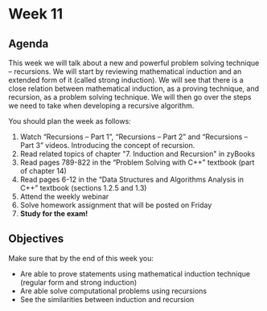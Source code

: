 # Week 11

## Agenda

This week we will talk about a new and powerful problem solving technique – recursions. We will start by reviewing mathematical induction and an extended form of it (called strong induction). We will see that there is a close relation between mathematical induction, as a proving technique, and recursion, as a problem solving technique. We will then go over the steps we need to take when developing a recursive algorithm.

You should plan the week as follows:

1. Watch “Recursions – Part 1”, “Recursions – Part 2” and “Recursions – Part 3” videos. Introducing the concept of recursion.
2. Read related topics of chapter "7. Induction and Recursion" in zyBooks
3. Read pages 789-822 in the “Problem Solving with C++” textbook (part of chapter 14)
4. Read pages 6-12 in the “Data Structures and Algorithms Analysis in C++” textbook (sections 1.2.5 and 1.3)
5. Attend the weekly webinar
6. Solve homework assignment that will be posted on Friday
7. **Study for the exam!**

## Objectives

Make sure that by the end of this week you:

* Are able to prove statements using mathematical induction technique (regular form and strong induction)
* Are able solve computational problems using recursions
* See the similarities between induction and recursion

